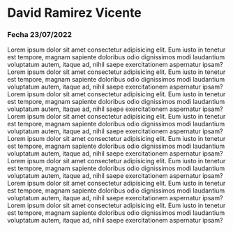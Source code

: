 <h1>David Ramirez Vicente</h1>
<h3>Fecha 23/07/2022</h3>
<body>
<p>Lorem ipsum dolor sit amet consectetur adipisicing elit. Eum iusto in tenetur est tempore, magnam sapiente doloribus odio dignissimos modi laudantium voluptatum autem, itaque ad, nihil saepe exercitationem aspernatur ipsam?
Lorem ipsum dolor sit amet consectetur adipisicing elit. Eum iusto in tenetur est tempore, magnam sapiente doloribus odio dignissimos modi laudantium voluptatum autem, itaque ad, nihil saepe exercitationem aspernatur ipsam?
Lorem ipsum dolor sit amet consectetur adipisicing elit. Eum iusto in tenetur est tempore, magnam sapiente doloribus odio dignissimos modi laudantium voluptatum autem, itaque ad, nihil saepe exercitationem aspernatur ipsam?
Lorem ipsum dolor sit amet consectetur adipisicing elit. Eum iusto in tenetur est tempore, magnam sapiente doloribus odio dignissimos modi laudantium voluptatum autem, itaque ad, nihil saepe exercitationem aspernatur ipsam?
Lorem ipsum dolor sit amet consectetur adipisicing elit. Eum iusto in tenetur est tempore, magnam sapiente doloribus odio dignissimos modi laudantium voluptatum autem, itaque ad, nihil saepe exercitationem aspernatur ipsam?
Lorem ipsum dolor sit amet consectetur adipisicing elit. Eum iusto in tenetur est tempore, magnam sapiente doloribus odio dignissimos modi laudantium voluptatum autem, itaque ad, nihil saepe exercitationem aspernatur ipsam?
Lorem ipsum dolor sit amet consectetur adipisicing elit. Eum iusto in tenetur est tempore, magnam sapiente doloribus odio dignissimos modi laudantium voluptatum autem, itaque ad, nihil saepe exercitationem aspernatur ipsam?
Lorem ipsum dolor sit amet consectetur adipisicing elit. Eum iusto in tenetur est tempore, magnam sapiente doloribus odio dignissimos modi laudantium voluptatum autem, itaque ad, nihil saepe exercitationem aspernatur ipsam?
</p>
</body>
